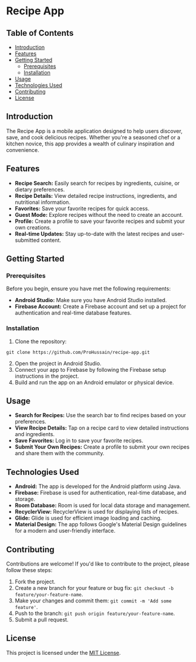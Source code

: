 <html>
<body>
    <h1>Recipe App</h1>
    <h2>Table of Contents</h2>
    <ul>
        <li><a href="#introduction">Introduction</a></li>
        <li><a href="#features">Features</a></li>
        <li><a href="#getting-started">Getting Started</a>
            <ul>
                <li><a href="#prerequisites">Prerequisites</a></li>
                <li><a href="#installation">Installation</a></li>
            </ul>
        </li>
        <li><a href="#usage">Usage</a></li>
        <li><a href="#technologies-used">Technologies Used</a></li>
        <li><a href="#contributing">Contributing</a></li>
        <li><a href="#license">License</a></li>
    </ul>
    <h2>Introduction</h2>
    <p>The Recipe App is a mobile application designed to help users discover, save, and cook delicious recipes. Whether you're a seasoned chef or a kitchen novice, this app provides a wealth of culinary inspiration and convenience.</p>
    <h2>Features</h2>
    <ul>
        <li><strong>Recipe Search:</strong> Easily search for recipes by ingredients, cuisine, or dietary preferences.</li>
        <li><strong>Recipe Details:</strong> View detailed recipe instructions, ingredients, and nutritional information.</li>
        <li><strong>Favorites:</strong> Save your favorite recipes for quick access.</li>
        <li><strong>Guest Mode:</strong> Explore recipes without the need to create an account.</li>
        <li><strong>Profile:</strong> Create a profile to save your favorite recipes and submit your own creations.</li>
        <li><strong>Real-time Updates:</strong> Stay up-to-date with the latest recipes and user-submitted content.</li>
    </ul>
    <h2>Getting Started</h2>
    <h3>Prerequisites</h3>
    <p>Before you begin, ensure you have met the following requirements:</p>
    <ul>
        <li><strong>Android Studio:</strong> Make sure you have Android Studio installed.</li>
        <li><strong>Firebase Account:</strong> Create a Firebase account and set up a project for authentication and real-time database features.</li>
    </ul>
    <h3>Installation</h3>
    <ol>
        <li>Clone the repository:</li>
    </ol>
    <pre><code>git clone https://github.com/ProHussain/recipe-app.git</code></pre>
    <ol start="2">
        <li>Open the project in Android Studio.</li>
        <li>Connect your app to Firebase by following the Firebase setup instructions in the project.</li>
        <li>Build and run the app on an Android emulator or physical device.</li>
    </ol>
    <h2>Usage</h2>
    <ul>
        <li><strong>Search for Recipes:</strong> Use the search bar to find recipes based on your preferences.</li>
        <li><strong>View Recipe Details:</strong> Tap on a recipe card to view detailed instructions and ingredients.</li>
        <li><strong>Save Favorites:</strong> Log in to save your favorite recipes.</li>
        <li><strong>Submit Your Own Recipes:</strong> Create a profile to submit your own recipes and share them with the community.</li>
    </ul>
    <h2>Technologies Used</h2>
    <ul>
        <li><strong>Android:</strong> The app is developed for the Android platform using Java.</li>
        <li><strong>Firebase:</strong> Firebase is used for authentication, real-time database, and storage.</li>
        <li><strong>Room Database:</strong> Room is used for local data storage and management.</li>
        <li><strong>RecyclerView:</strong> RecyclerView is used for displaying lists of recipes.</li>
        <li><strong>Glide:</strong> Glide is used for efficient image loading and caching.</li>
        <li><strong>Material Design:</strong> The app follows Google's Material Design guidelines for a modern and user-friendly interface.</li>
    </ul>
    <h2>Contributing</h2>
    <p>Contributions are welcome! If you'd like to contribute to the project, please follow these steps:</p>
    <ol>
        <li>Fork the project.</li>
        <li>Create a new branch for your feature or bug fix: <code>git checkout -b feature/your-feature-name</code>.</li>
        <li>Make your changes and commit them: <code>git commit -m 'Add some feature'</code>.</li>
        <li>Push to the branch: <code>git push origin feature/your-feature-name</code>.</li>
        <li>Submit a pull request.</li>
    </ol>
    <h2>License</h2>
    <p>This project is licensed under the <a href="LICENSE">MIT License</a>.</p>
</body>
</html>
